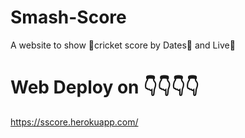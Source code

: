 # Smash-Score
A website to show 🏏cricket score by Dates📅 and Live🔴

# Web Deploy on 👇👇👇👇
https://sscore.herokuapp.com/
